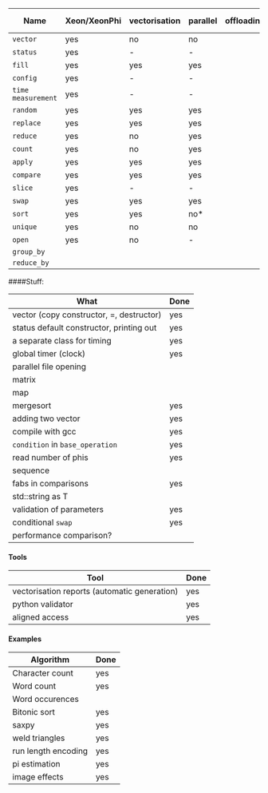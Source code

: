 |Name|Xeon/XeonPhi|vectorisation|parallel|offloading|CUDA|Unit tests|Docs|Wiki|
|---|---|---|---|---|---|---|---|---|
|`vector`|yes|no|no|||yes|yes|
|`status`|yes|-|-|||yes|yes|
|`fill`|yes|yes|yes|||yes|yes|
|`config`|yes|-|-|||yes|yes|
|`time measurement`|yes|-|-|||yes|yes|
|`random`|yes|yes|yes|||yes|yes|
|`replace`|yes|yes|yes|||yes|yes|
|`reduce`|yes|no|yes|||yes|yes|
|`count`|yes|no|yes|||yes|yes|
|`apply`|yes|yes|yes|||yes|yes|
|`compare`|yes|yes|yes|||yes|yes|
|`slice`|yes|-|-|||yes|yes|
|`swap`|yes|yes|yes|||yes|yes||
|`sort`|yes|yes|no*|||yes|yes||
|`unique`|yes|no|no|||yes|yes|
|`open`|yes|no|-|||yes|yes|
|`group_by`|
|`reduce_by`|

####Stuff:

|What|Done|
|---|---|
|vector (copy constructor, =, destructor)|yes|
|status default constructor, printing out|yes|
|a separate class for timing|yes|
|global timer (clock)|yes|
|parallel file opening||
|matrix||
|map||
|mergesort|yes|
|adding two vector|yes|
|compile with gcc|yes|
|`condition` in `base_operation`|yes|
|read number of phis|yes|
|sequence||
|fabs in comparisons|yes|
|std::string as T||
|validation of parameters|yes|
|conditional `swap`|yes|
|performance comparison?||

#### Tools

|Tool|Done|
|---|---|
|vectorisation reports (automatic generation)|yes|
|python validator|yes|
|aligned access|yes|

#### Examples

|Algorithm|Done|
|---|---|
|Character count|yes|
|Word count|yes|
|Word occurences||
|Bitonic sort|yes|
|saxpy|yes|
|weld triangles|yes|
|run length encoding|yes|
|pi estimation|yes|
|image effects|yes|
